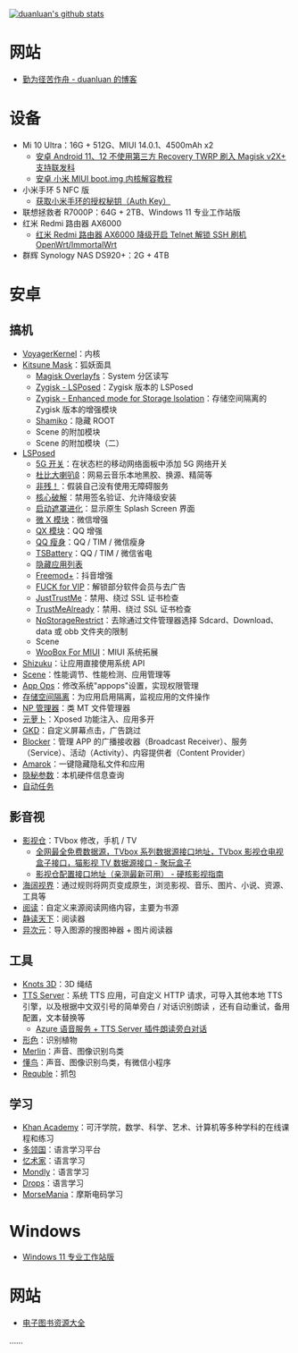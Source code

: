[![duanluan's github stats](https://github-readme-stats-duanluan.vercel.app/api?username=duanluan&count_private=true&show_icons=true&theme=buefy)](https://github.com/duanluan)

# 网站

- [勤为径苦作舟 - duanluan 的博客](https://blog.zhjh.top/)

# 设备

- Mi 10 Ultra：16G + 512G、MIUI 14.0.1、4500mAh x2
  - [安卓 Android 11、12 不使用第三方 Recovery TWRP 刷入 Magisk v2X+ 支持联发科](https://blog.zhjh.top/archives/install-magisk-not-trwp)
  - [安卓 小米 MIUI boot.img 内核解容教程](https://blog.zhjh.top/archives/px3a3EQPQwklpntVFXwZ3)
- 小米手环 5 NFC 版
  - [获取小米手环的授权秘钥（Auth Key）](https://blog.zhjh.top/archives/JxERnkrakYIxXXcv5iccI)
- 联想拯救者 R7000P：64G + 2TB、Windows 11 专业工作站版
- 红米 Redmi 路由器 AX6000
  - [红米 Redmi 路由器 AX6000 降级开启 Telnet 解锁 SSH 刷机 OpenWrt/ImmortalWrt](https://blog.zhjh.top/archives/KydrXG7CBTchFywckJQfZ)
- 群辉 Synology NAS DS920+：2G + 4TB

# 安卓

## 搞机

- [VoyagerKernel](http://www.coolapk.com/u/2502654)：内核
- [Kitsune Mask](https://jesse205.github.io/MagiskChineseDocument/delta/main.html)：狐妖面具
  - [Magisk Overlayfs](https://github.com/HuskyDG/magic_overlayfs)：System 分区读写
  - [Zygisk - LSPosed](https://github.com/LSPosed/LSPosed/releases)：Zygisk 版本的 LSPosed
  - [Zygisk - Enhanced mode for Storage lsolation](https://sr.rikka.app/zh-hans/guide/enhanced_mode/install/#zygisk)：存储空间隔离的 Zygisk 版本的增强模块
  - [Shamiko](https://github.com/LSPosed/LSPosed.github.io/releases)：隐藏 ROOT
  - Scene 的附加模块
  - Scene 的附加模块（二）
- [LSPosed](https://github.com/LSPosed/LSPosed)
  - [5G 开关](https://github.com/buffcow/FiveGSwitcher)：在状态栏的移动网络面板中添加 5G 网络开关
  - [杜比大喇叭β](https://github.com/luoxingran/dolby_beta)：网易云音乐本地黑胶、换源、精简等
  - [非残！](https://github.com/AoEiuV020/IAmNotDisabled)：假装自己没有使用无障碍服务
  - [核心破解](https://github.com/LSPosed/CorePatch)：禁用签名验证、允许降级安装
  - [启动遮罩进化](https://github.com/GSWXXN/RestoreSplashScreen)：显示原生 Splash Screen 界面
  - [微 X 模块](https://github.com/Xposed-Modules-Repo/com.fkzhang.wechatxposed)：微信增强
  - [QX 模块](https://github.com/Xposed-Modules-Repo/com.fkzhang.qqxposed)：QQ 增强
  - [QQ 瘦身](https://github.com/KitsunePie/QQCleaner)：QQ / TIM / 微信瘦身
  - [TSBattery](https://github.com/fankes/TSBattery)：QQ / TIM / 微信省电
  - [隐藏应用列表](https://github.com/Dr-TSNG/Hide-My-Applist)
  - [Freemod+](https://github.com/GangJust/FreedomPlus)：抖音增强
  - [FUCK for VIP](https://github.com/Xposed-Modules-Repo/com.bug.hookvip)：解锁部分软件会员与去广告
  - [JustTrustMe](https://github.com/Fuzion24/JustTrustMe)：禁用、绕过 SSL 证书检查
  - [TrustMeAlready](https://github.com/ViRb3/TrustMeAlready)：禁用、绕过 SSL 证书检查
  - [NoStorageRestrict](https://github.com/Xposed-Modules-Repo/com.github.dan.nostoragerestrict)：去除通过文件管理器选择 Sdcard、Download、data 或 obb 文件夹的限制
  - Scene
  - [WooBox For MIUI](https://github.com/Simplicity-Team/WooBoxForMIUI)：MIUI 系统拓展
- [Shizuku](https://shizuku.rikka.app/zh-hans/)：让应用直接使用系统 API
- [Scene](http://vtools.omarea.com/)：性能调节、性能检测、应用管理等
- [App Ops](https://appops.rikka.app/zh-hans/)：修改系统"appops"设置，实现权限管理
- [存储空间隔离](https://sr.rikka.app/zh-hans/)：为应用启用隔离，监视应用的文件操作
- [NP 管理器](https://github.com/githubXiaowangzi/NP-Manager)：类 MT 文件管理器
- [元萝卜](https://die.lu/)：Xposed 功能注入、应用多开
- [GKD](https://github.com/gkd-kit/gkd)：自定义屏幕点击，广告跳过
- [Blocker](https://github.com/lihenggui/blocker)：管理 APP 的广播接收器（Broadcast Receiver）、服务（Service）、活动（Activity）、内容提供者（Content Provider）
- [Amarok](https://github.com/deltazefiro/Amarok-Hider)：一键隐藏隐私文件和应用
- [隐秘参数](https://github.com/x1y9/x1y9.github.io/releases/tag/com.x1y9.probe)：本机硬件信息查询
- [自动任务](https://www.coolapk.com/apk/935131)

## 影音视

- [影视仓](https://www.juwanhezi.com/item/246)：TVbox 修改，手机 / TV
  - [全网最全免费数据源，TVbox 系列数据源接口地址，TVbox 影视仓电视盒子接口，猫影视 TV 数据源接口 - 聚玩盒子](https://www.juwanhezi.com/other/jsonlist)
  - [影视仓配置接口地址（亲测最新可用） - 硬核影视指南](https://yinghe.app/yingshicang-jiekou/)
- [海阔视界](https://haikuoshijie.cn/archives/fang-yuan-ying-shi-chang-jian-wen-ti)：通过规则将网页变成原生，浏览影视、音乐、图片、小说、资源、工具等
- [阅读](https://github.com/gedoor/legado)：自定义来源阅读网络内容，主要为书源
- [静读天下](https://www.google.com/search?q=%E9%9D%99%E8%AF%BB%E5%A4%A9%E4%B8%8B+%E4%B8%93%E4%B8%9A)：阅读器
- [异次元](https://mp.weixin.qq.com/mp/qrcode?scene=10000005&__biz=MzU1OTA0OTExMg==&mid=2247486838&idx=1&sn=cc3951912406767da9eaa09bac2ff043)：导入图源的搜图神器 + 图片阅读器

## 工具

- [Knots 3D](https://www.google.com/search?q=knots+3d+mod)：3D 绳结
- [TTS Server](https://github.com/jing332/tts-server-android)：系统 TTS 应用，可自定义 HTTP 请求，可导入其他本地 TTS 引擎，以及根据中文双引号的简单旁白 / 对话识别朗读 ，还有自动重试，备用配置，文本替换等
  - [Azure 语音服务 + TTS Server 插件朗读旁白对话](https://blog.zhjh.top/archives/imfuKz7Sv5H7g3Yp11uPV)
- [形色](https://api2.xingseapp.com/)：识别植物
- [Merlin](https://pg.allaboutbirds.org/)：声音、图像识别鸟类
- [懂鸟](https://bird.art/)：声音、图像识别鸟类，有微信小程序
- [Requble](https://reqable.com/zh-CN/download)：抓包

## 学习

- [Khan Academy](https://play.google.com/store/apps/details?id=org.khanacademy.android)：可汗学院，数学、科学、艺术、计算机等多种学科的在线课程和练习
- [多领国](https://www.google.com/search?q=duolingo+mod)：语言学习平台
- [忆术家](https://www.google.com/search?q=memrise+mod)：语言学习
- [Mondly](https://www.google.com/search?q=mondly+mod)：语言学习
- [Drops](https://www.google.com/search?q=drops+mod)：语言学习
- [MorseMania](https://play.google.com/store/apps/details?id=net.countrymania.morse)：摩斯电码学习

# Windows

- [Windows 11 专业工作站版](https://next.itellyou.cn/Original/#cbp=Product?ID=42e87ac8-9cd6-eb11-bdf8-e0d4e850c9c6)

# 网站

- [电子图书资源大全](https://jvw69opkhd.feishu.cn/base/RCKdbmYBsaX25WsHal0cgrw4nFh)

……
